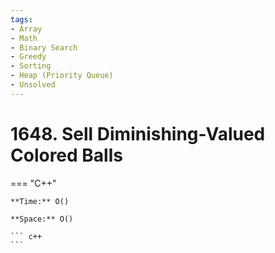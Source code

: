 ```yaml
---
tags:
- Array
- Math
- Binary Search
- Greedy
- Sorting
- Heap (Priority Queue)
- Unsolved
---
```



# 1648. Sell Diminishing-Valued Colored Balls

=== "C++"

    **Time:** O()

    **Space:** O()

    ``` c++
    ```